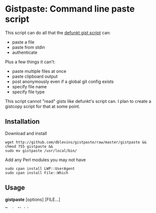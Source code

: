 Gistpaste: Command line paste script
====================================

This script can do all that the [defunkt gist script](http://github.com/defunkt/gist/tree) can:

- paste a file
- paste from stdin
- authenticate

Plus a few things it can't:

- paste multiple files at once
- paste clipboard output
- post anonymously even if a global git config exists
- specify file name
- specify file type

This script cannot "read" gists like defunkt's script can.  I
plan to create a gistcopy script for that at some point.

Installation
------------

Download and install

    wget http://github.com/dblevins/gistpaste/raw/master/gistpaste &&
    chmod 755 gistpaste &&
    sudo mv gistpaste /usr/local/bin/

Add any Perl modules you may not have

    sudo cpan install LWP::UserAgent
    sudo cpan install File::Which

Usage
-----

__gistpaste__ [options] [FILE...]

Paste file(s)

    gistpaste thatfile.txt another.diff

Paste STDIN

    grep "this" thatfile.txt | gistpaste
 

Paste the clipboard contents

    gistpaste -c

Authentication
--------------

Authentication is not required -- and can be shut off for a paste even once enabled -- but if you'd like to paste as yourself rather than anonymously, just setup your global git config like so:

    git config --global github.user "your-github-username"
    git config --global github.token "your-github-token"

You can find your GitHub username and token at https://github.com/account by clicking the 'Global Git Config' link.

Options
-------

- __-h__ or __--help__

Display the usage and exit.

- __-m__ or __--man__

Display the man page and exit.

- __-p__ or __--private__

Paste privately

- __-a__ or __--anonymous__

Do not use a username when posting.  This is the default when there is
no authentication information setup.

- __-n__ <name> or __--name__ <name>

Specifies the desired file name for data read from STDIN or the
clipboard.  When supplied along with files listed as arguments, the
<name> parameter will be given as the file name instead of the name of
the file as it exists on the system.

- __-t__ <type> or __--type__ <type>

Specifies the desired content type of the data pasted to Gist, either
via STDIN, the clipboard or file.  Gist will often ignore this
parameter in favor of guessing the type based on the file name.

- __-c__ or __--clipboard__

Reads and posts data from the clipboard via __pbpaste__ or __xclip__ if
available.

Examples
--------

Paste a single file

    gistpaste thatfile.txt

Paste multiple files of varying types

    gistpaste thatfile.txt Some.java another.pl

Paste a single file and override the name, all functionally equivalent.

    gistpaste --name=thatfile.diff thatfile.txt
    gistpaste --name=thatfile.diff < thatfile.txt
    cat thatfile.txt | gistpaste --name=thatfile.diff

Paste from STDIN

    grep "this" thatfile.txt | gistpaste
    svn diff thatfile.txt | gistpaste -t diff 
    gistpaste < thatfile.txt

Copy content to the system clipboard and paste it

    gistpaste -c
    gistpaste -c -t xml
    gistpaste -c -n mydata.xml

Paste a file without the name so Gist will not ignore the type
parameter

    gistpaste --name=" " -t diff thatfile.txt
    gistpaste -t diff < thatfile.txt
    cat thatfile.txt | gistpaste -t diff

Author
------

David Blevins <dblevins@visi.com>


